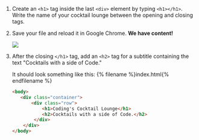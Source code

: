 1. Create an `<h1>` tag inside the last `<div>` element by typing
`<h1></h1>`. Write the name of your cocktail lounge between the opening and closing tags.

1. Save your file and reload it in Google Chrome. **We have content!**

    ![](https://media.giphy.com/media/3o6gEeg80PqeJBtsdy/giphy.gif)
                        
1. After the closing `</h1>` tag, add an `<h2>` tag for a subtitle containing the text "Cocktails with a side of Code." 

   It should look something like this: 
   {% filename %}index.html{% endfilename %}
    ```html
    <body>
       <div class="container">
           <div class="row">
               <h1>Coding's Cocktail Lounge</h1>
               <h2>Cocktails with a side of Code.</h2>
            </div>
        </div>
    </body>
    ```